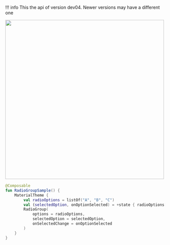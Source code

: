 !!! info
    This the api of version dev04. Newer versions may have a different one

<p align="left">
  <img src ="/wiki/images/RadioGroupExample.png" height=500 />
</p>

```kotlin
@Composable
fun RadioGroupSample() {
    MaterialTheme {
        val radioOptions = listOf("A", "B", "C")
        val (selectedOption, onOptionSelected) = +state { radioOptions[0] }
        RadioGroup(
            options = radioOptions,
            selectedOption = selectedOption,
            onSelectedChange = onOptionSelected
        )
    }
}
```